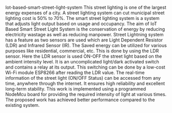 Iot-based-smart-street-light-system
             This street lighting is one of the largest energy expenses of a city. A street lighting system can cut municipal street lighting cost is 50% to 70%. The smart street lighting system is a system that adjusts light output based on usage and occupancy. The aim of IoT Based Smart Street Light System is the conservation of energy by reducing electricity wastage as well as reducing manpower. Street Lightning system has a feature as two sensors are used which are Light Dependent Resistor (LDR) and Infrared Sensor (IR). The Saved energy can be utilized for various purposes like residential, commercial, etc. This is done by using the LDR sensor. Here the LDR sensor is used ON-OFF the street light based on the ambient intensity level. It is an uncomplicated light/dark activated switch and contains a relay at its output. This switching can be done by a low-cost Wi-Fi module ESP8266 after reading the LDR value. The real-time information of the street light (ON/OFF Status) can be accessed from any time, anywhere through the internet. It ensures high reliability and excellent long-term stability. This work is implemented using a programmed NodeMcu board for providing the required intensity of light at various times. The proposed work has achieved better performance compared to the existing system.

